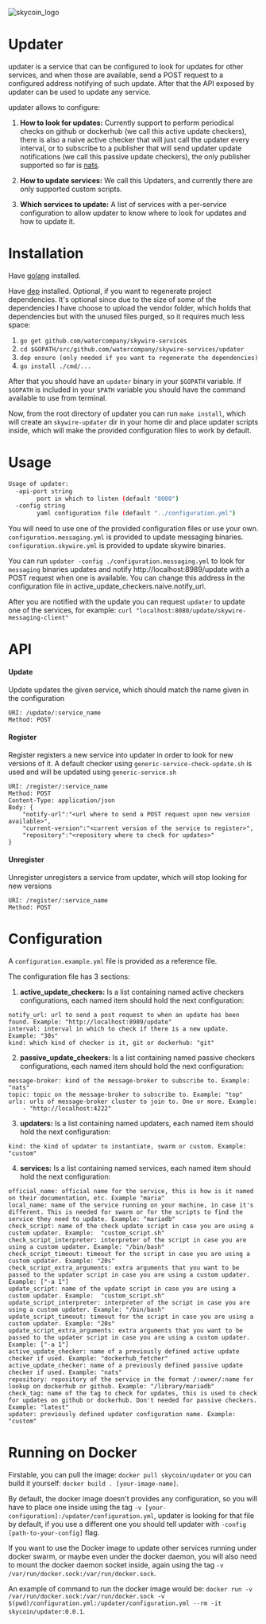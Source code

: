 
![skycoin_logo](https://user-images.githubusercontent.com/26845312/32426705-d95cb988-c281-11e7-9463-a3fce8076a72.png)

# Updater

updater is a service that can be configured to look for updates for other services, and when those are
available, send a POST request to a configured address notifying of such update. After that the API
exposed by updater can be used to update any service.

updater allows to configure:

1. **How to look for updates:** Currently support to perform periodical checks on github or dockerhub (we call this active update checkers), there is also a naive active checker that will just call the updater every interval, or to subscribe to a publisher that will send updater update notifications (we call this passive update checkers), the only publisher supported so far is [nats](https://nats.io/).
    
2. **How to update services:** We call this Updaters, and currently there are only supported custom scripts.
    
3. **Which services to update:** A list of services with a per-service configuration to allow updater to know where to look for updates and how to update it.

# Installation

Have [golang](https://golang.org/dl/) installed.

Have [dep](https://golang.github.io/dep/docs/installation.html) installed.
Optional, if you want to regenerate project dependencies. It's optional since due
to the size of some of the dependencies I have choose to upload the vendor folder, which
holds that dependencies but with the unused files purged, so it requires much less space:

1. `go get github.com/watercompany/skywire-services`
2. `cd $GOPATH/src/github.com/watercompany/skywire-services/updater`
3. `dep ensure (only needed if you want to regenerate the dependencies)`
4. `go install ./cmd/...`

After that you should have an `updater` binary in your `$GOPATH` variable. If `$GOPATH` is included in your `$PATH` variable you should have the command available to use from terminal.

Now, from the root directory of updater you can run `make install`, which will create an `skywire-updater`
dir in your home dir and place updater scripts inside, which will make the provided configuration files
to work by default.

# Usage

```bash
Usage of updater:
  -api-port string
    	port in which to listen (default "8080")
  -config string
    	yaml configuration file (default "../configuration.yml")
```

You will need to use one of the provided configuration files or use your own.
`configuration.messaging.yml` is provided to update messaging binaries.
`configuration.skywire.yml` is provided to update skywire binaries.

You can run `updater -config ./configuration.messaging.yml` to look for `messaging`
binaries updates and notify http://localhost:8989/update with a POST request when one
is available. You can change this address in the configuration file in
active_update_checkers.naive.notify_url.

After you are notified with the update you can request `updater` to update one of the
services, for example:
`curl "localhost:8080/update/skywire-messaging-client"`

# API

#### Update
Update updates the given service, which should match the name given in the configuration
```
URI: /update/:service_name
Method: POST
```

#### Register
Register registers a new service into updater in order to look for new versions of it. A default checker
using `generic-service-check-update.sh` is used and will be updated using `generic-service.sh`
```
URI: /register/:service_name
Method: POST
Content-Type: application/json
Body: {
 	"notify-url":"<url where to send a POST request upon new version available>",
 	"current-version":"<current version of the service to register>",
 	"repository":"<repository where to check for updates>"
}
```

#### Unregister
Unregister unregisters a service from updater, which will stop looking for new versions
```
URI: /register/:service_name
Method: POST
```

# Configuration

A `configuration.example.yml` file is provided as a reference file.

The configuration file has 3 sections:

1. **active_update_checkers:**
    Is a list containing named active checkers configurations, each named item should hold the next configuration:

```
notify_url: url to send a post request to when an update has been found. Example: "http://localhost:8989/update"
interval: interval in which to check if there is a new update. Example: "30s"
kind: which kind of checker is it, git or dockerhub: "git"
```

2. **passive_update_checkers:**
    Is a list containing named passive checkers configurations, each named item should hold the next configuration:

```
message-broker: kind of the message-broker to subscribe to. Example: "nats"
topic: topic on the message-broker to subscribe to. Example: "top"
urls: urls of message-broker cluster to join to. One or more. Example:
    - "http://localhost:4222"
```

3. **updaters:**
    Is a list containing named updaters, each named item should hold the next configuration:

```
kind: the kind of updater to instantiate, swarm or custom. Example: "custom"
```

4. **services:**
    Is a list containing named services, each named item should hold the next configuration:

```
official_name: official name for the service, this is how is it named on their documentation, etc. Example "maria"
local_name: name of the service running on your machine, in case it's different. This is needed for swarm or for the scripts to find the service they need to update. Example: "mariadb"
check_script: name of the check update script in case you are using a custom updater. Example:  "custom_script.sh"
check_script_interpreter: interpreter of the script in case you are using a custom updater. Example: "/bin/bash"
check_script_timeout: timeout for the script in case you are using a custom updater. Example: "20s"
check_script_extra_arguments: extra arguments that you want to be passed to the updater script in case you are using a custom updater. Example: ["-a 1"]
update_script: name of the update script in case you are using a custom updater. Example:  "custom_script.sh"
update_script_interpreter: interpreter of the script in case you are using a custom updater. Example: "/bin/bash"
update_script_timeout: timeout for the script in case you are using a custom updater. Example: "20s"
update_script_extra_arguments: extra arguments that you want to be passed to the updater script in case you are using a custom updater. Example: ["-a 1"]
active_update_checker: name of a previously defined active update checker if used. Example: "dockerhub_fetcher"
active_update_checker: name of a previously defined passive update checker if used. Example: "nats"
repository: repository of the service in the format /:owner/:name for lookup on dockerhub or github. Example: "/library/mariadb"
check_tag: name of the tag to check for updates, this is used to check for updates on github or dockerhub. Don't needed for passive checkers. Example: "latest"
updater: previously defined updater configuration name. Example: "custom"
```

# Running on Docker
Firstable, you can pull the image: `docker pull skycoin/updater` or you can build it yourself: `docker build . [your-image-name]`.

By default, the docker image doesn't provides any configuration, so you will have to place one inside using the tag `-v [your-configuration]:/updater/configuration.yml`, updater is looking for that file by default, if you use a different one you should tell updater with `-config [path-to-your-config]` flag.

If you want to use the Docker image to update other services running under docker swarm, or maybe even under the docker daemon, you will also need to mount the docker daemon socket inside, again using the tag `-v /var/run/docker.sock:/var/run/docker.sock`.

An example of command to run the docker image would be:
`docker run -v /var/run/docker.sock:/var/run/docker.sock -v $(pwd)/configuration.yml:/updater/configuration.yml --rm -it skycoin/updater:0.0.1`.
